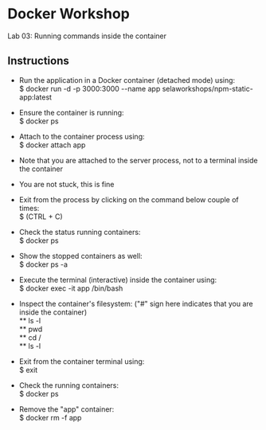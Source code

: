 # Docker Workshop <br/>
Lab 03: Running commands inside the container

## Instructions <br/>
* Run the application in a Docker container (detached mode) using: <br/>
  $ docker run -d -p 3000:3000 --name app selaworkshops/npm-static-app:latest
* Ensure the container is running: <br/>
  $ docker ps
* Attach to the container process using: <br/>
  $ docker attach app <br/>
* Note that you are attached to the server process, not to a terminal inside the container
* You are not stuck, this is fine
* Exit from the process by clicking on the command below couple of times:<br/>
  $ (CTRL + C)
* Check the status running containers: <br/>
  $ docker ps
* Show the stopped containers as well: <br/>
  $ docker ps -a
* Execute the terminal (interactive) inside the container using:<br/>
  $ docker exec -it app /bin/bash
* Inspect the container's filesystem: ("#" sign here indicates that you are inside the container) <br/>
** ls -l <br/>
** pwd <br/>
** cd / <br/>
** ls -l <br/>


* Exit from the container terminal using: <br/>
  $ exit
* Check the running containers: <br/>
  $ docker ps
* Remove the "app" container: <br/>
  $ docker rm -f app
